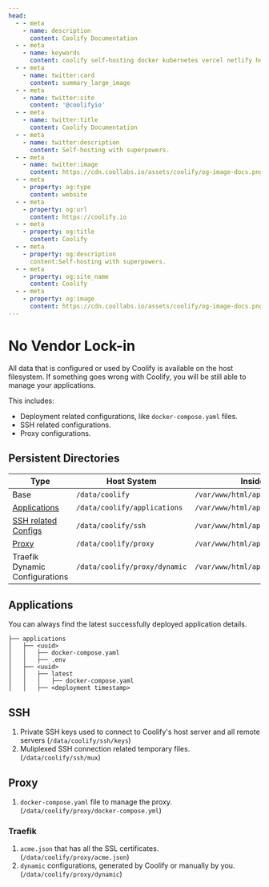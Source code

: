 ```yaml
---
head:
  - - meta
    - name: description
      content: Coolify Documentation
  - - meta
    - name: keywords
      content: coolify self-hosting docker kubernetes vercel netlify heroku render digitalocean aws gcp azure
  - - meta
    - name: twitter:card
      content: summary_large_image
  - - meta
    - name: twitter:site
      content: '@coolifyio'
  - - meta
    - name: twitter:title
      content: Coolify Documentation
  - - meta
    - name: twitter:description
      content: Self-hosting with superpowers.
  - - meta
    - name: twitter:image
      content: https://cdn.coollabs.io/assets/coolify/og-image-docs.png
  - - meta
    - property: og:type
      content: website
  - - meta
    - property: og:url
      content: https://coolify.io
  - - meta
    - property: og:title
      content: Coolify
  - - meta
    - property: og:description
      content:Self-hosting with superpowers.
  - - meta
    - property: og:site_name
      content: Coolify
  - - meta
    - property: og:image
      content: https://cdn.coollabs.io/assets/coolify/og-image-docs.png
---
```

# No Vendor Lock-in

All data that is configured or used by Coolify is available on the host filesystem. If something goes wrong with Coolify, you will be still able to manage your applications.

This includes:

- Deployment related configurations, like `docker-compose.yaml` files.
- SSH related configurations.
- Proxy configurations.

## Persistent Directories

| Type                        | Host System                 | Inside Coolify's container                      |
| --------------------------- | --------------------------- | ----------------------------------------------- |
| Base                        | `/data/coolify`             | `/var/www/html/app/storage/coolify`             |
| [Applications](#applications) | `/data/coolify/applications` | `/var/www/html/app/storage/coolify/applications` |
| [SSH related Configs](#ssh) | `/data/coolify/ssh`         | `/var/www/html/app/storage/coolify/ssh`         |
| [Proxy](#proxy)             | `/data/coolify/proxy`       | `/var/www/html/app/storage/coolify/proxy`       |
| Traefik Dynamic Configurations            | `/data/coolify/proxy/dynamic`       | `/var/www/html/app/storage/coolify/proxy/dynamic`       |

## Applications

You can always find the latest successfully deployed application details.

```bash{3}
├── applications
│   ├── <uuid>
│   │   ├── docker-compose.yaml
│   │   ├── .env
│   ├── <uuid>
│   │   ├── latest
│   │   │   ├── docker-compose.yaml
│   │   ├── <deployment timestamp>
```

## SSH

1. Private SSH keys used to connect to Coolify's host server and all remote servers (`/data/coolify/ssh/keys`)
2. Muliplexed SSH connection related temporary files. (`/data/coolify/ssh/mux`)

## Proxy

1. `docker-compose.yaml` file to manage the proxy. (`/data/coolify/proxy/docker-compose.yml`)

### Traefik
1. `acme.json` that has all the SSL certificates. (`/data/coolify/proxy/acme.json`)
2. `dynamic` configurations, generated by Coolify or manually by you. (`/data/coolify/proxy/dynamic`)

